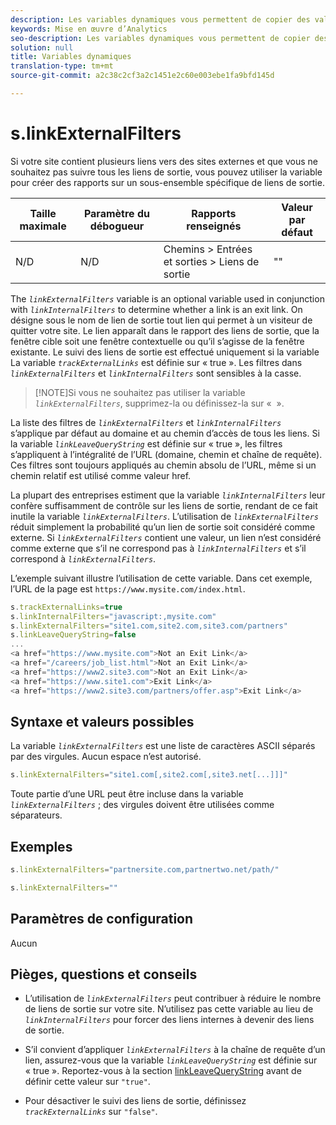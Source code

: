 ```yaml
---
description: Les variables dynamiques vous permettent de copier des valeurs d’une variable vers une autre sans entrer les valeurs complètes à plusieurs reprises dans les demandes d’image sur votre site.
keywords: Mise en œuvre d’Analytics
seo-description: Les variables dynamiques vous permettent de copier des valeurs d’une variable vers une autre sans entrer les valeurs complètes à plusieurs reprises dans les demandes d’image sur votre site.
solution: null
title: Variables dynamiques
translation-type: tm+mt
source-git-commit: a2c38c2cf3a2c1451e2c60e003ebe1fa9bfd145d

---
```



# s.linkExternalFilters

Si votre site contient plusieurs liens vers des sites externes et que vous ne souhaitez pas suivre tous les liens de sortie, vous pouvez utiliser la variable pour créer des rapports sur un sous-ensemble spécifique de liens de sortie.

| Taille maximale | Paramètre du débogueur | Rapports renseignés | Valeur par défaut |
|---|---|---|---|
| N/D | N/D | Chemins &gt; Entrées et sorties &gt; Liens de sortie | "" |

The *`linkExternalFilters`* variable is an optional variable used in conjunction with *`linkInternalFilters`* to determine whether a link is an exit link. On désigne sous le nom de lien de sortie tout lien qui permet à un visiteur de quitter votre site. Le lien apparaît dans le rapport des liens de sortie, que la fenêtre cible soit une fenêtre contextuelle ou qu’il s’agisse de la fenêtre existante. Le suivi des liens de sortie est effectué uniquement si la variable La variable *`trackExternalLinks`* est définie sur « true ». Les filtres dans *`linkExternalFilters`* et *`linkInternalFilters`* sont sensibles à la casse.

> [!NOTE]Si vous ne souhaitez pas utiliser la variable *`linkExternalFilters`*, supprimez-la ou définissez-la sur «  ».

La liste des filtres de *`linkExternalFilters`* et *`linkInternalFilters`* s’applique par défaut au domaine et au chemin d’accès de tous les liens. Si la variable *`linkLeaveQueryString`* est définie sur « true », les filtres s’appliquent à l’intégralité de l’URL (domaine, chemin et chaîne de requête). Ces filtres sont toujours appliqués au chemin absolu de l’URL, même si un chemin relatif est utilisé comme valeur href.

La plupart des entreprises estiment que la variable *`linkInternalFilters`* leur confère suffisamment de contrôle sur les liens de sortie, rendant de ce fait inutile la variable *`linkExternalFilters`*. L’utilisation de *`linkExternalFilters`* réduit simplement la probabilité qu’un lien de sortie soit considéré comme externe. Si *`linkExternalFilters`* contient une valeur, un lien n’est considéré comme externe que s’il ne correspond pas à *`linkInternalFilters`* et s’il correspond à *`linkExternalFilters`*.

L’exemple suivant illustre l’utilisation de cette variable. Dans cet exemple, l’URL de la page est `https://www.mysite.com/index.html`.

```js
s.trackExternalLinks=true 
s.linkInternalFilters="javascript:,mysite.com" 
s.linkExternalFilters="site1.com,site2.com,site3.com/partners" 
s.linkLeaveQueryString=false 
...
<a href="https://www.mysite.com">Not an Exit Link</a> 
<a href="/careers/job_list.html">Not an Exit Link</a> 
<a href="https://www2.site3.com">Not an Exit Link</a> 
<a href="https://www.site1.com">Exit Link</a> 
<a href="https://www2.site3.com/partners/offer.asp">Exit Link</a> 
```

## Syntaxe et valeurs possibles

La variable *`linkExternalFilters`* est une liste de caractères ASCII séparés par des virgules. Aucun espace n’est autorisé.

```js
s.linkExternalFilters="site1.com[,site2.com[,site3.net[...]]]"
```

Toute partie d’une URL peut être incluse dans la variable *`linkExternalFilters`* ; des virgules doivent être utilisées comme séparateurs.

## Exemples

```js
s.linkExternalFilters="partnersite.com,partnertwo.net/path/"
```

```js
s.linkExternalFilters=""
```

## Paramètres de configuration

Aucun

## Pièges, questions et conseils

* L’utilisation de *`linkExternalFilters`* peut contribuer à réduire le nombre de liens de sortie sur votre site. N’utilisez pas cette variable au lieu de *`linkInternalFilters`* pour forcer des liens internes à devenir des liens de sortie.

* S’il convient d’appliquer *`linkExternalFilters`* à la chaîne de requête d’un lien, assurez-vous que la variable *`linkLeaveQueryString`* est définie sur « true ». Reportez-vous à la section [linkLeaveQueryString](https://docs.adobe.com/content/help/en/analytics/implementation/javascript-implementation/variables-analytics-reporting/config-var/s-account.html) avant de définir cette valeur sur `"true"`.

* Pour désactiver le suivi des liens de sortie, définissez *`trackExternalLinks`* sur `"false"`.
